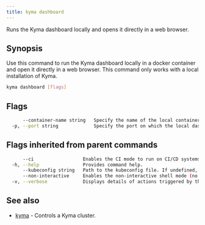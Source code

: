 ```yaml
---
title: kyma dashboard
---
```


Runs the Kyma dashboard locally and opens it directly in a web browser.

## Synopsis

Use this command to run the Kyma dashboard locally in a docker container and open it directly in a web browser. This command only works with a local installation of Kyma.

```bash
kyma dashboard [flags]
```

## Flags

```bash
      --container-name string   Specify the name of the local container. (default "busola")
  -p, --port string             Specify the port on which the local dashboard will be exposed. (default "3001")
```

## Flags inherited from parent commands

```bash
      --ci                  Enables the CI mode to run on CI/CD systems. It avoids any user interaction (such as no dialog prompts) and ensures that logs are formatted properly in log files (such as no spinners for CLI steps).
  -h, --help                Provides command help.
      --kubeconfig string   Path to the kubeconfig file. If undefined, Kyma CLI uses the KUBECONFIG environment variable, or falls back "/$HOME/.kube/config".
      --non-interactive     Enables the non-interactive shell mode (no colorized output, no spinner)
  -v, --verbose             Displays details of actions triggered by the command.
```

## See also

* [kyma](kyma.md)	 - Controls a Kyma cluster.


